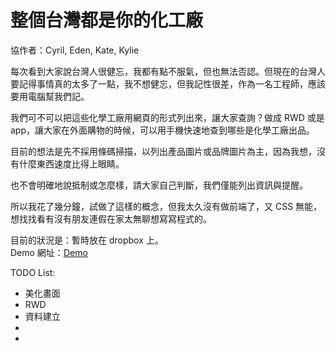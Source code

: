 整個台灣都是你的化工廠
====================

協作者：Cyril, Eden, Kate, Kylie


每次看到大家說台灣人很健忘，我都有點不服氣，但也無法否認。但現在的台灣人要記得事情真的太多了一點，我不想健忘，但我記性很差，作為一名工程師，應該要用電腦幫我們記。  
  
我們可不可以把這些化學工廠用網頁的形式列出來，讓大家查詢？做成 RWD 或是 app，讓大家在外面購物的時候，可以用手機快速地查到哪些是化學工廠出品。  
  
目前的想法是先不採用條碼掃描，以列出產品圖片或品牌圖片為主，因為我想，沒有什麼東西速度比得上眼睛。   

也不會明確地說抵制或怎麼樣，請大家自己判斷，我們僅能列出資訊與提醒。  

所以我花了幾分鐘，試做了這樣的概念，但我太久沒有做前端了，又 CSS 無能，想找找看有沒有朋友連假在家太無聊想寫寫程式的。  
  
目前的狀況是：暫時放在 dropbox 上。   
Demo 網址：<a href="http://ppt.cc/SjQn" target="_blank">Demo</a>

TODO List:
<ul>
  <li>美化畫面</li>
  <li>RWD</li>
  <li>資料建立</li>
  <li></li>
  <li></li>
</ul>
